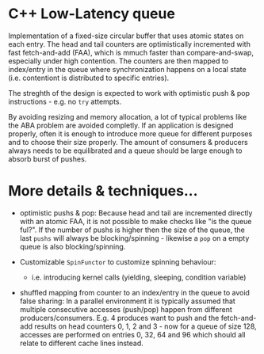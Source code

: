 # C++ Low-Latency queue 

Implementation of a fixed-size circular buffer that uses atomic states on each entry. 
The head and tail counters are optimistically incremented with fast fetch-and-add (FAA), which is mmuch faster than compare-and-swap, especially under high contention. 
The counters are then mapped to index/entry in the queue where synchronization happens on a local state (i.e. contentiont is distributed to specific entries). 

The streghth of the design is expected to work with optimistic push & pop instructions - e.g. no `try` attempts.

By avoiding resizing and memory allocation, a lot of typical problems like the ABA problem are avoided completly. 
If an application is designed properly, often it is enough to introduce more queue for different purposes and to choose their size properly.
The amount of consumers & producers always needs to be equilibrated and a queue should be large enough to absorb burst of pushes. 


# More details & techniques...

* optimistic pushs & pop: Because head and tail are incremented directly with an atomic FAA, it is not possible to make checks like "is the queue ful?". 
  If the number of pushs is higher then the size of the queue, the last `pushs` will always be blocking/spinning - likewise a `pop` on a empty queue is also blocking/spinning.
  
* Customizable `SpinFunctor` to customize spinning behaviour: 
    * i.e. introducing kernel calls (yielding, sleeping, condition variable)
    
* shuffled mapping from counter to an index/entry in the queue to avoid false sharing: 
  In a parallel environment it is typically assumed that multiple consecutive accesses (push/pop) happen from different producers/consumers.
  E.g. 4 produces want to push and the fetch-and-add results on head counters 0, 1, 2 and 3 - now for a queue of size 128, accesses are performed on entries
  0, 32, 64 and 96 which should all relate to different cache lines instead.
  
